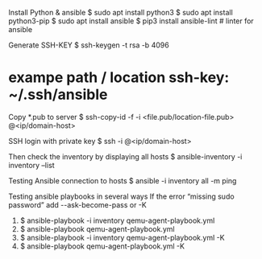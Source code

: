 Install Python & ansible
$ sudo apt install python3
$ sudo apt install python3-pip
$ sudo apt install ansible
$ pip3 install ansible-lint # linter for ansible

Generate SSH-KEY
$ ssh-keygen -t rsa -b 4096
# exampe path / location ssh-key: ~/.ssh/ansible

Copy *.pub to server
$ ssh-copy-id -f -i <file.pub/location-file.pub> <user>@<ip/domain-host>

SSH login with private key
$ ssh -i <private-key> <user>@<ip/domain-host>

Then check the inventory by displaying all hosts
$ ansible-inventory -i inventory –list

Testing Ansible connection to hosts
$ ansible -i inventory all -m ping

Testing ansible playbooks in several ways
If the error “missing sudo password” add --ask-become-pass or -K
1. $ ansible-playbook -i inventory qemu-agent-playbook.yml
2. $ ansible-playbook qemu-agent-playbook.yml
3. $ ansible-playbook -i inventory qemu-agent-playbook.yml -K
4. $ ansible-playbook qemu-agent-playbook.yml -K

